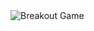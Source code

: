 <picture>
  <source
    media="(prefers-color-scheme: dark)"
    srcset="https://github.com/moeinEN/moeinEN/tree/github-breakout/images/breakout-dark.svg"
  />
  <source
    media="(prefers-color-scheme: light)"
    srcset="https://github.com/moeinEN/moeinEN/tree/github-breakout/images/breakout-light.svg"
  />
  <img alt="Breakout Game" src="https://github.com/moeinEN/moeinEN/tree/github-breakout/images/breakout-light.svg" />
</picture>
